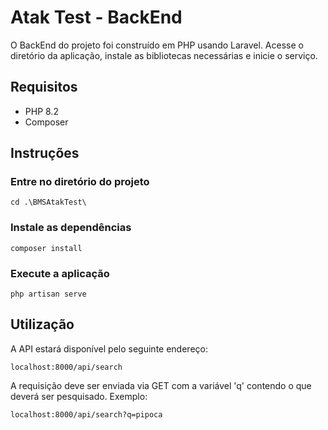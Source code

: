 # Atak Test - BackEnd

O BackEnd do projeto foi construído em PHP usando Laravel. Acesse o diretório da aplicação, instale as bibliotecas necessárias e inicie o serviço.

## Requisitos

 - PHP 8.2
 - Composer

## Instruções

### Entre no diretório do projeto
```
cd .\BMSAtakTest\
```

### Instale as dependências
```
composer install
```

### Execute a aplicação
```
php artisan serve
```

## Utilização

A API estará disponível pelo seguinte endereço:
```
localhost:8000/api/search
```

A requisição deve ser enviada via GET com a variável 'q' contendo o que deverá ser pesquisado. Exemplo:
```
localhost:8000/api/search?q=pipoca
```
